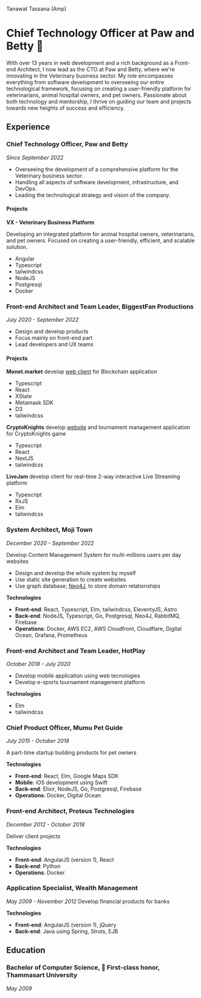 Tanawat Tassana (Amp)
# Chief Technology Officer at Paw and Betty 🚀
With over 13 years in web development and a rich background as a Front-end Architect, I now lead as the CTO at Paw and Betty, where we're innovating in the Veterinary business sector. My role encompasses everything from software development to overseeing our entire technological framework, focusing on creating a user-friendly platform for veterinarians, animal hospital owners, and pet owners. Passionate about both technology and mentorship, I thrive on guiding our team and projects towards new heights of success and efficiency.

## Experience
### Chief Technology Officer, Paw and Betty
_Since September 2022_

- Overseeing the development of a comprehensive platform for the Veterinary business sector.
- Handling all aspects of software development, infrastructure, and DevOps.
- Leading the technological strategy and vision of the company.
#### Projects
**VX - Veterinary Business Platform**

Developing an integrated platform for animal hospital owners, veterinarians, and pet owners.
Focused on creating a user-friendly, efficient, and scalable solution.
- Angular
- Typescript
- tailwindcss
- NodeJS
- Postgresql
- Docker

### Front-end Architect and Team Leader, BiggestFan Productions
_July 2020 - September 2022_
- Design and develop products
- Focus mainly on front-end part
- Lead developers and UX teams
#### Projects
**Monet.market** develop [web client](https://monet.market) for Blockchain application
- Typescript
- React
- XState
- Metamask SDK
- D3
- tailwindcss

**CryptoKnights** develop [website](https://cryptoknights.games) and tournament management application for CryptoKnights game
- Typescript
- React
- NextJS
- tailwindcss

**LiveJam** develop client for real-time 2-way interactive Live Streaming platform
- Typescript
- RxJS
- Elm
- tailwindcss

### System Architect, Moji Town
_December 2020 - September 2022_

Develop Content Management System for multi-millions users per day websites
- Design and develop the whole system by myself
- Use static site generation to create websites
- Use graph database; [Neo4J](https://neo4j.com/), to store domain relationships

**Technologies**
- **Front-end**: React, Typescript, Elm, tailwindcss, EleventyJS, Astro
- **Back-end**: NodeJS, Typescript, Go, Postgresql, Neo4J, RabbitMQ, Firebase
- **Operations**: Docker, AWS EC2, AWS Cloudfront, Cloudflare, Digital Ocean, Grafana, Prometheus

### Front-end Architect and Team Leader, HotPlay
_October 2018 - July 2020_
- Develop mobile application using web tecnologies
- Develop e-sports tournament management platform

**Technologies**
- Elm
- tailwindcss

### Chief Product Officer, Mumu Pet Guide
_July 2015 - October 2018_

A part-time startup building products for pet owners

**Technologies**
- **Front-end**: React, Elm, Google Maps SDK
- **Mobile**: iOS development using Swift
- **Back-end**: Elixir, NodeJS, Go, Postgresql, Firebase
- **Operations**: Docker, Digital Ocean

### Front-end Architect, Proteus Technologies
_December 2012 - October 2018_

Deliver client projects

**Technologies**
- **Front-end**: AngularJS (version 1), React
- **Back-end**: Python
- **Operations**: Docker

### Application Specialist, Wealth Management
_May 2009 - November 2012_
Develop financial products for banks

**Technologies**
- **Front-end**: AngularJS (version 1), jQuery
- **Back-end**: Java using Spring, Struts, EJB

## Education
### Bachelor of Computer Science, 🥇 First-class honor, Thammasart University
_May 2009_
